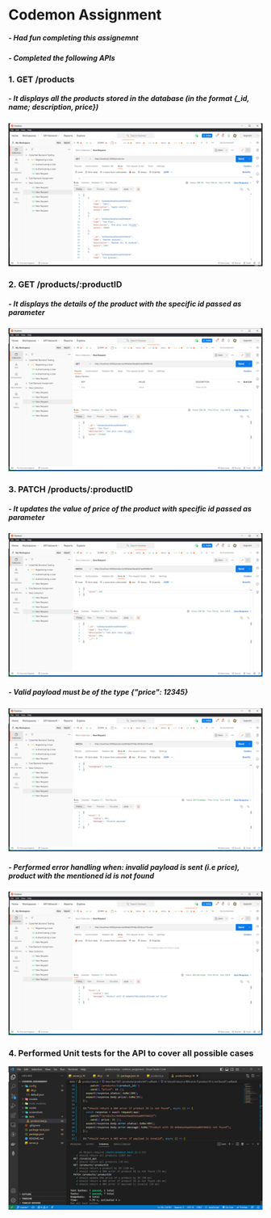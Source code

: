 # Codemon Assignment
##### - Had fun completing this assignemnt
##### - Completed the following APIs

### 1. GET /products
##### - It displays all the products stored in the database (in the format {_id, name; description, price})
<img src='./screenshots/GetAll.png' alt="GetAll">

### 2. GET /products/:productID
##### - It displays the details of the product with the specific id passed as parameter
<img src='./screenshots/GetById.png' alt="GetById">

### 3. PATCH /products/:productID
##### - It updates the value of price of the product with specific id passed as parameter
<img src='./screenshots/PatchSucess.png' alt="PatchSucess">

##### - Valid payload must be of the type {"price": 12345}
<img src='./screenshots/InvalidPayload.png' alt="InvalidPayload">

##### - Performed error handling when: invalid payload is sent (i.e price), product with the mentioned id is not found
<img src='./screenshots/IdNotFound.png' alt="IdNotFound">

### 4. Performed Unit tests for the API to cover all possible cases
<img src='./screenshots/Screenshot (33).png' alt="UnitTests">

